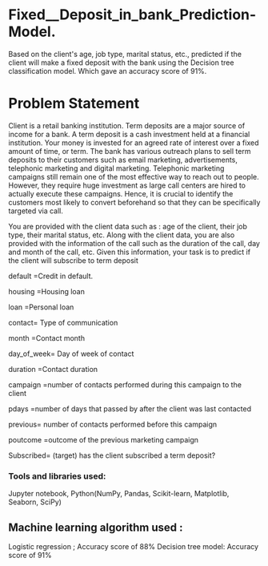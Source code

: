 # Fixed__Deposit_in_bank_Prediction-Model.
Based on the client's age, job type, marital status, etc., predicted if the client will make a fixed deposit with the bank using the Decision tree classification model. Which gave an accuracy score of 91%.


# Problem Statement
Client is a retail banking institution. Term deposits are a major source
of income for a bank.
A term deposit is a cash investment held at a financial institution. Your
money is invested for an agreed rate of interest over a fixed amount of
time, or term.
The bank has various outreach plans to sell term deposits to their
customers such as email marketing, advertisements, telephonic marketing
and digital marketing.
Telephonic marketing campaigns still remain one of the most effective way
to reach out to people. However, they require huge investment as large call
centers are hired to actually execute these campaigns. Hence, it is crucial
to identify the customers most likely to convert beforehand so that they can
be specifically targeted via call.

You are provided with the client data such as : age of the client, their job
type, their marital status, etc. Along with the client data, you are also
provided with the information of the call such as the duration of the call, day
and month of the call, etc. Given this information, your task is to predict if
the client will subscribe to term deposit

default =Credit in default.

housing =Housing loan

loan =Personal loan

contact= Type of communication

month =Contact month

day_of_week= Day of week of contact

duration =Contact duration

campaign =number of contacts performed during this
campaign to the client

pdays =number of days that passed by after the client
was last contacted

previous= number of contacts performed before this
campaign

poutcome =outcome of the previous marketing campaign

Subscribed= (target) has the client subscribed a term deposit?

### Tools and libraries used: 

Jupyter notebook, Python(NumPy, Pandas,
Scikit-learn, Matplotlib, Seaborn, SciPy)

## Machine learning algorithm used :

Logistic regression ; Accuracy score of 88%
Decision tree model: Accuracy score of 91%
  
